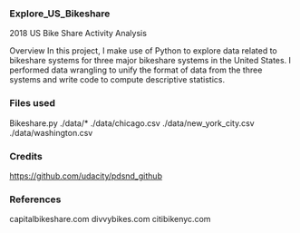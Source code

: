### Explore_US_Bikeshare
2018 US Bike Share Activity Analysis

Overview
In this project, I make use of Python to explore data related to bikeshare systems for three major bikeshare systems in the United States. I performed data wrangling to unify the format of data from the three systems and write code to compute descriptive statistics.

### Files used
Bikeshare.py
./data/*
./data/chicago.csv
./data/new_york_city.csv
./data/washington.csv


### Credits
https://github.com/udacity/pdsnd_github

### References
capitalbikeshare.com
divvybikes.com
citibikenyc.com
